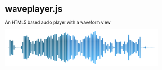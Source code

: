 # waveplayer.js

An HTML5 based audio player with a waveform view

![Screenshot](waveform.png?raw=true "Example")
